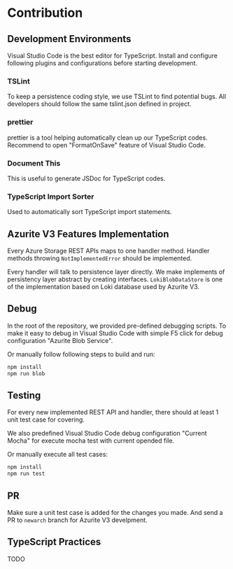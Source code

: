 # Contribution

## Development Environments

Visual Studio Code is the best editor for TypeScript. Install and configure following plugins and configurations before starting development.

### TSLint

To keep a persistence coding style, we use TSLint to find potential bugs. All developers should follow the same tslint.json defined in project.

### prettier

prettier is a tool helping automatically clean up our TypeScript codes. Recommend to open "FormatOnSave" feature of Visual Studio Code.

### Document This

This is useful to generate JSDoc for TypeScript codes.

### TypeScript Import Sorter

Used to automatically sort TypeScript import statements.

## Azurite V3 Features Implementation

Every Azure Storage REST APIs maps to one handler method. Handler methods throwing `NotImplementedError` should be implemented.

Every handler will talk to persistence layer directly. We make implements of persistency layer abstract by creating interfaces. `LokiBlobDataStore` is one of the implementation based on Loki database used by Azurite V3.

## Debug

In the root of the repository, we provided pre-defined debugging scripts. To make it easy to debug in Visual Studio Code with simple F5 click for debug configuration "Azurite Blob Service".

Or manually follow following steps to build and run:

```bash
npm install
npm run blob
```

## Testing

For every new implemented REST API and handler, there should at least 1 unit test case for covering.

We also predefined Visual Studio Code debug configuration "Current Mocha" for execute mocha test with current opended file.

Or manually execute all test cases:

```bash
npm install
npm run test
```

## PR

Make sure a unit test case is added for the changes you made. And send a PR to `newarch` branch for Azurite V3 develpment.

## TypeScript Practices

TODO
